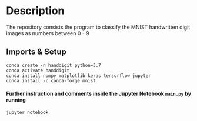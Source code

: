 # Description
The repository consists the program to classify the MNIST handwritten digit images as numbers between 0 - 9

## Imports & Setup
```
conda create -n handdigit python=3.7
conda activate handdigit
conda install numpy matplotlib keras tensorflow jupyter
conda install -c conda-forge mnist
```

#### Further instruction and comments inside the Jupyter Notebook `main.py` by running 
```
jupyter notebook
```
